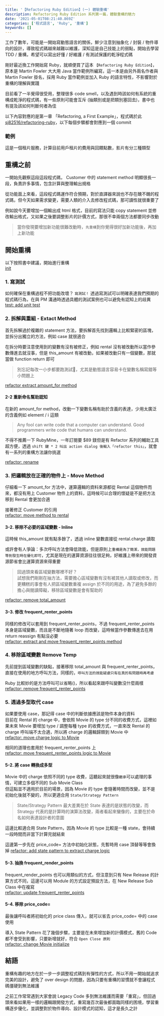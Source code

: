 ```yaml
---
title: '【Refactoring Ruby Edition】(一) 體驗重構'
description: Refactoring Ruby Edition 系列第一篇，體驗重構的魅力
date: '2021-05-01T08:21:40.869Z'
categories: ['程式語言', 'Ruby', '重構']
keywords: []
---
```

工作了數年，可能是一開始寫動態語言的關係，鮮少注意到抽象化 / 封裝 / 物件導向的設計，導致程式碼越來越難以維護，深知這是自己技能上的弱點，開始去學習 TDD / 重構，希望可以寫出好懂 / 好維護 / 有測試保護的乾淨程式碼  

剛好最近換工作開始寫 Ruby，就順便買了這本 `【Refactoring Ruby Edition】`，原本是 Martin Fowler 大大用 Java 當作範例所編寫，這一本是由另外兩名作者與 Martin Fowler 掛名，採用 Ruby 當作範例並加入 Ruby 的語言特性，不影響對於重構的理解與實踐   

目前看了一半覺得很受用，整理很多 code smell，以及遇到時該如何有系統的重構成乾淨的程式碼，有一些原則可能會互斥 (抽類別或是把類別塞回去)，書中也有提及該如何判斷何者為佳

以下內容對應的是第一章 「Refactoring, a First Example」，程式碼於此 [sj82516/refactoring-ruby](https://github.com/sj82516/refactoring-ruby)，以下每個步驟都會對應到一個 commit

### 範例
這是一個租片服務，計算目前用戶租片的費用與回饋點數，影片有分三種類型

## 重構之前
一開始先觀察這段這段程式碼， Customer 中的 statement method 明顯很長一段，負責許多事情，包含計算與整理輸出規格  

從功能面上來看，這段程式碼運作符合預期，對於直譯器來說也不存在醜不醜的程式碼，但今天如果需求變更，需要人類的介入去修改程式碼，那可讀性就很重要了

例如說今天要增加一個輸出成 html 格式，目前的寫法只能 copy statement 並修改輸出格式，又如果之後要調整影片的計價方式，那很不幸兩個方法都要同步改動

> 當你發現要增加新功能很難改動時，`先重構`到你覺得很好加新功能後，再加上新功能
## 開始重構
以下按照書中建議，開始進行重構  
[init](https://github.com/sj82516/refactoring-ruby/commit/37ab1f1d4f998f0c49b7512489cf06b6606740c9)
### 1. 寫測試
如何確保在重構過程不把功能改壞？ `寫測試！` 透過寫測試可以明確表達我們預期的程式碼行為，在與 PM 溝通時透過具體的測試案例也可以避免有認知上的歧異  
[test: add unit test](https://github.com/sj82516/refactoring-ruby/commit/4a2efdcff4d2dc6654dd74590bbb59da85a257b6)
### 2. 拆解與重組 - Extact Method
首先拆解過於複雜的 statement 方法，要拆解首先找到邏輯上比較緊密的區塊，並拆分出獨立的方法，例如 case 就很適合

在拆分時要注意使用到的變數有沒有被修正，例如 rental 沒有被改動所以當作參數傳進去就沒事，但是 this_amount 有被改動，如果被改動只有一個變數，那就當做 function return 即可  

> 別忘記每改一小步都要跑測試，尤其是動態語言容易卡在變數名稱寫錯等小問題上

[refactor extract amount_for method](https://github.com/sj82516/refactoring-ruby/commit/c734e357cd146243da6bb1b29aa994be40c84589)
#### 2-2 重新命名幫助認知
在新的 amount_for method，改動一下變數名稱有助於含義的表達，少用太廣泛的含義例如 element / i 這類

> Any fool can write code that a computer can understand. Good programmers write code that humans can understand.

不得不推薦一下 RubyMine，一年訂閱要 $89 鎂但是有 Refactor 系列的輔助工具超方便，透過 `shift 鍵 * 2 叫出 action dialog 後輸入「refactor this」`，就會有一系列的重構方法讓你挑選 

[refactor: rename](https://github.com/sj82516/refactoring-ruby/commit/35abc2dd64937c7c77ee6e398b9c1f77376912e7)
### 3. 把邏輯放在正確的物件上 - Move Method 
仔細看一下 amount_for 方法中，運算邏輯的資料來源都從 Rental 這個物件而來，都沒有用上 Customer 物件上的資料，這時候可以合理的懷疑是不是把方法移到 Rental 會更加合適 

接著修正 Customer 的引用  
[refactor: move method to rental](https://github.com/sj82516/refactoring-ruby/commit/06622927d241160705a9947c7aadf24c040ea4b2)
#### 3-2. 移除不必要的區域變數 - Inline
這時候 this_amount 就有點多餘了，透過 inline 變數直接從 rental.charge 讀取  

或許會有人爭論：多次呼叫方法會降低效能，但是原則上`重構是為了簡潔，效能問題等到發生時在優化即可`，尤其是現在的運算資源往往很足夠，好維護上帶來的開發資源節省會比運算資源來得重要  

> 回過頭來看區域變數哪裡不好？  
試想我們剛剛在抽方法，需要擔心區域變數有沒有被其他人讀取或修改，而更糟糕的事會有人把區域變數重複 assign 於不同的用途，為了避免多餘的擔心與閱讀障礙，移除區域變數是會有幫助的   

[refactor: remove total_amount](https://github.com/sj82516/refactoring-ruby/commit/8e8668ac07c1aa7d32e369844a1f82673d35e427)

#### 3-3. 修改 frequent_renter_points
同樣的修改可以套用到 frequent_renter_points，不過 frequent_renter_points 本身是區域變數，而且是不斷地隨著 loop 而改變，這時候當作參數傳進去在用 return reassign 有點沒必要    
[refactor: extract and move frequent_renter_points method](https://github.com/sj82516/refactoring-ruby/commit/90c71babfeec7e5e05170e1b9aca81dd9f4d81c7)

### 4. 移除區域變數 Remove Temp
先前提到區域變數的缺點，接著移除 total_amount 與 frequent_renter_points，直接在使用的地方呼叫方法，同樣的，`呼叫方法的效能疑慮只有在真的有問題時再考慮`  

Ruby 比較妙的是方法呼叫可以省略()，所以看起來跟呼叫變數沒什麼兩樣  
[refactor: remove frequent_renter_points](https://github.com/sj82516/refactoring-ruby/commit/e8a02536a1258ed08e74ee0543e6094a4c113688)
### 5. 透過多型取代 case  
如果要使用 case，那記得 case 中的判斷依據應該是物件本身的資料  
目前在 Rental 的 charge 中，會依照 Movie 的 type 分不同的收費方式，這裡如果未來 Movie 要增加 type / 調整每種 type 的收費方式，一直來改 Rental 的 charge 呼叫端不太合適，所以將 charge 的邏輯歸類到 Movie 中    
[refactor: move charge logic to Movie](https://github.com/sj82516/refactoring-ruby/commit/3249902cc08268667286ba7ff0c2f43a7dec9eac)

相同的道理也套用於 frequent_renter_points 上  
[refactor: move frequent_renter_points logic to Movie](https://github.com/sj82516/refactoring-ruby/commit/dcf968a9e279c59321a7771ba3c5eab5626976db)
#### 5-2. 將 case 轉換成多型
Movie 中的 charge 依照不同的 type 收費，這聽起來就很像`繼承`可以處理的事情，可建立多個不同的 Sub Movie Class  
但這點並不適用於目前的場景，因為 Movie 的 type 會隨著時間而改變，並不是初始化後就不變的，所以更適合用 `State/Strategy Pattern`  

> State/Strategy Pattern 最大差異在於 State 表達的是狀態的改變，而 Strategy 代表的是計算時的演算法改變，兩者看起來蠻像的，主要在於命名如何表達設計者的意圖

這邊比較適合用 State Pattern，因為 Movie 的 type 比較是一種 state，會持續一段時間而非當下計算完就結束  

這邊第一步先在 price_code= 方法中初始化狀態，先暫時用 case 頂替等等會換掉
[refactor: add state pattern to extract charge logic](https://github.com/sj82516/refactoring-ruby/commit/4e99642cc80c190f48f5f29c9bf7ccf05c208c66)  

#### 5-3. 抽換 frequent_render_points
frequent_render_points 也可以用類似的方式，但注意到只有 New Release 的計算方式不同，這邊可以用 Module 的方式設定預設方法，在 New Release Sub Class 中在複寫  
[refactor: update frequent_renter_points](https://github.com/sj82516/refactoring-ruby/commit/a227f668b68059cc27e6f1acc80ab63e5d7d34aa)

#### 5-4. 移除 price_code=  
最後讓呼叫者將初始化的 price class 傳入，就可以省去 price_code= 中的 case 使用  

導入 State Pattern 花了幾個步驟，主要是在未來增加新的計價模式，舊的 Code 都不會受到影響，只要新增就好，符合 `Open Close 原則`  
[refactor: change Movie initialize](https://github.com/sj82516/refactoring-ruby/commit/d100a3353e16f45017f507190e68c192b93110ad)  

## 結語  
重構有趣的地方在於一步一步調整程式碼到有彈性的方式，所以不用一開始就追求完美的設計，避免了 over design 的問題，因為只要有重構的習慣就不會讓程式碼僵硬到無法維護  

之前工作常常遇到大家會說 Legacy Code 多到無法維護而需要「重寫」，但回過頭來看如果用一樣的邏輯跟開發方式，重寫幾百次最後都面臨同樣的困境，學習重構逐步優化，並調整對於物件導向、設計模式的認知，這才是長久之計
